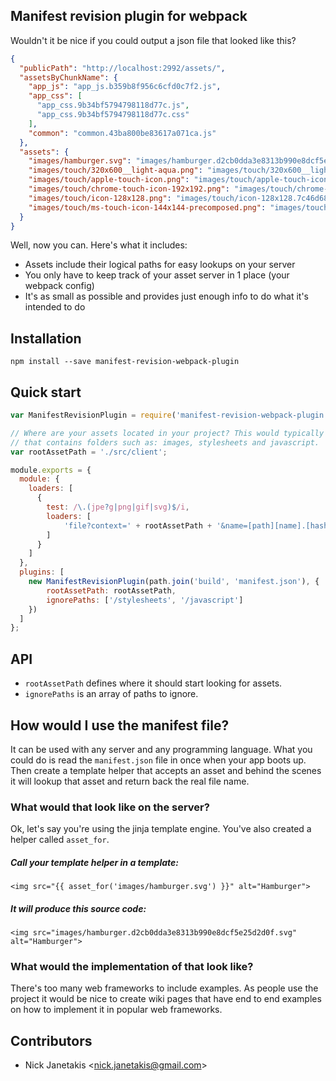 ## Manifest revision plugin for webpack

Wouldn't it be nice if you could output a json file that looked like this?

```json
{
  "publicPath": "http://localhost:2992/assets/",
  "assetsByChunkName": {
    "app_js": "app_js.b359b8f956c6cfd0c7f2.js",
    "app_css": [
      "app_css.9b34bf5794798118d77c.js",
      "app_css.9b34bf5794798118d77c.css"
    ],
    "common": "common.43ba800be83617a071ca.js"
  },
  "assets": {
    "images/hamburger.svg": "images/hamburger.d2cb0dda3e8313b990e8dcf5e25d2d0f.svg",
    "images/touch/320x600__light-aqua.png": "images/touch/320x600__light-aqua.f0d51db7c4aa72532cf26fe10a616a0f.png",
    "images/touch/apple-touch-icon.png": "images/touch/apple-touch-icon.7326f54bfe6776293f08b34c3a5fde7b.png",
    "images/touch/chrome-touch-icon-192x192.png": "images/touch/chrome-touch-icon-192x192.571f134f59f14a6d298ddd66c015b293.png",
    "images/touch/icon-128x128.png": "images/touch/icon-128x128.7c46d686765c49b813ac5eb34fabf712.png",
    "images/touch/ms-touch-icon-144x144-precomposed.png": "images/touch/ms-touch-icon-144x144-precomposed.452d90b250d6f41a0c8f9db729113ffd.png"
  }
}
```

Well, now you can. Here's what it includes:

- Assets include their logical paths for easy lookups on your server
- You only have to keep track of your asset server in 1 place (your webpack config)
- It's as small as possible and provides just enough info to do what it's intended to do

## Installation

`npm install --save manifest-revision-webpack-plugin`


## Quick start

```js
var ManifestRevisionPlugin = require('manifest-revision-webpack-plugin');

// Where are your assets located in your project? This would typically be a path
// that contains folders such as: images, stylesheets and javascript.
var rootAssetPath = './src/client';

module.exports = {
  module: {
    loaders: [
      {
        test: /\.(jpe?g|png|gif|svg)$/i,
        loaders: [
            'file?context=' + rootAssetPath + '&name=[path][name].[hash].[ext]'
        ]
      }
    ]
  },
  plugins: [
    new ManifestRevisionPlugin(path.join('build', 'manifest.json'), {
        rootAssetPath: rootAssetPath,
        ignorePaths: ['/stylesheets', '/javascript']
    })
  ]
};
```

## API

- `rootAssetPath` defines where it should start looking for assets.
- `ignorePaths` is an array of paths to ignore.

## How would I use the manifest file?

It can be used with any server and any programming language. What you could do
is read the `manifest.json` file in once when your app boots up. Then create a
template helper that accepts an asset and behind the scenes it will lookup
that asset and return back the real file name.

### What would that look like on the server?

Ok, let's say you're using the jinja template engine. You've also created a
helper called `asset_for`.

##### Call your template helper in a template:
```jinja
<img src="{{ asset_for('images/hamburger.svg') }}" alt="Hamburger">
```

##### It will produce this source code:
```jinja
<img src="images/hamburger.d2cb0dda3e8313b990e8dcf5e25d2d0f.svg" alt="Hamburger">
```

### What would the implementation of that look like?

There's too many web frameworks to include examples. As people use the project
it would be nice to create wiki pages that have end to end examples on how to
implement it in popular web frameworks.

## Contributors

- Nick Janetakis <<nick.janetakis@gmail.com>>